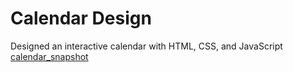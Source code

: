 # Calendar Design 
Designed an interactive calendar with HTML, CSS, and JavaScript 
[calendar_snapshot](https://github.com/sm-11/Github-Portfolio/assets/117120122/7defffa3-5c63-4e2c-95ad-99c817cd92cd)

